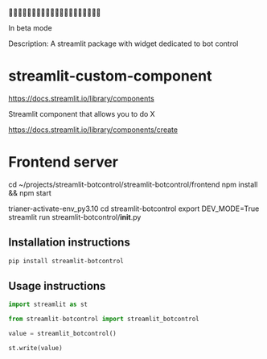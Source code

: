 🚧🚧🚧🚧🚧🚧🚧🚧🚧🚧🚧🚧🚧🚧🚧🚧🚧🚧🚧🚧

In beta mode

Description: A streamlit package with widget dedicated to bot control


# streamlit-custom-component

https://docs.streamlit.io/library/components


Streamlit component that allows you to do X

https://docs.streamlit.io/library/components/create


# Frontend server
cd ~/projects/streamlit-botcontrol/streamlit-botcontrol/frontend
npm install && npm start

trianer-activate-env_py3.10 
cd streamlit-botcontrol
export DEV_MODE=True
streamlit run streamlit-botcontrol/__init__.py


## Installation instructions



```sh
pip install streamlit-botcontrol
```

## Usage instructions

```python
import streamlit as st

from streamlit-botcontrol import streamlit_botcontrol

value = streamlit_botcontrol()

st.write(value)
```
